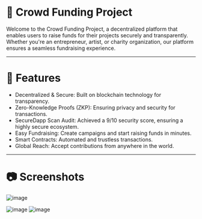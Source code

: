 # 🚀 Crowd Funding Project
Welcome to the Crowd Funding Project, a decentralized platform that enables users to raise funds for their projects securely and transparently. Whether you're an entrepreneur, artist, or charity organization, our platform ensures a seamless fundraising experience.

-----

# 🎯 Features

- Decentralized & Secure: Built on blockchain technology for transparency.
- Zero-Knowledge Proofs (ZKP): Ensuring privacy and security for transactions.
- SecureDapp Scan Audit: Achieved a 9/10 security score, ensuring a highly secure ecosystem.
- Easy Fundraising: Create campaigns and start raising funds in minutes.
- Smart Contracts: Automated and trustless transactions.
- Global Reach: Accept contributions from anywhere in the world.

------

# 📷 Screenshots

![image](https://github.com/user-attachments/assets/4285fc2b-e767-4ae3-8a74-326b4045c1ef)

![image](https://github.com/user-attachments/assets/e5277abf-327a-47f3-9b5d-46370652925e)
![image](https://github.com/user-attachments/assets/2ad7c7c9-2cd9-4776-a4ba-1443d1d8ff5b)


